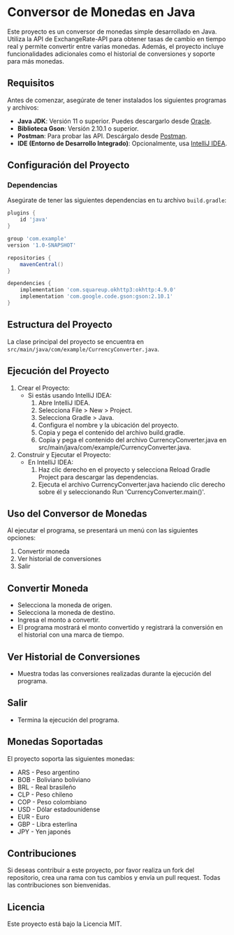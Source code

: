 # Conversor de Monedas en Java

Este proyecto es un conversor de monedas simple desarrollado en Java. Utiliza la API de ExchangeRate-API para obtener tasas de cambio en tiempo real y permite convertir entre varias monedas. Además, el proyecto incluye funcionalidades adicionales como el historial de conversiones y soporte para más monedas.

## Requisitos

Antes de comenzar, asegúrate de tener instalados los siguientes programas y archivos:

- **Java JDK**: Versión 11 o superior. Puedes descargarlo desde [Oracle](https://www.oracle.com/java/technologies/javase-jdk11-downloads.html).
- **Biblioteca Gson**: Versión 2.10.1 o superior.
- **Postman**: Para probar las API. Descárgalo desde [Postman](https://www.postman.com/downloads/).
- **IDE (Entorno de Desarrollo Integrado)**: Opcionalmente, usa [IntelliJ IDEA](https://www.jetbrains.com/idea/download/).

## Configuración del Proyecto

### Dependencias

Asegúrate de tener las siguientes dependencias en tu archivo `build.gradle`:

  ```groovy
  plugins {
      id 'java'
  }
  
  group 'com.example'
  version '1.0-SNAPSHOT'
  
  repositories {
      mavenCentral()
  }
  
  dependencies {
      implementation 'com.squareup.okhttp3:okhttp:4.9.0'
      implementation 'com.google.code.gson:gson:2.10.1'
  }
```

## Estructura del Proyecto
La clase principal del proyecto se encuentra en `src/main/java/com/example/CurrencyConverter.java`.

## Ejecución del Proyecto
1. Crear el Proyecto:
   * Si estás usando IntelliJ IDEA:
       1. Abre IntelliJ IDEA.
       2. Selecciona File > New > Project.
       3. Selecciona Gradle > Java.
       4. Configura el nombre y la ubicación del proyecto.
       5. Copia y pega el contenido del archivo build.gradle.
       6. Copia y pega el contenido del archivo CurrencyConverter.java en src/main/java/com/example/CurrencyConverter.java.
2. Construir y Ejecutar el Proyecto:
   * En IntelliJ IDEA:
       1. Haz clic derecho en el proyecto y selecciona Reload Gradle Project para descargar las dependencias.
       2. Ejecuta el archivo CurrencyConverter.java haciendo clic derecho sobre él y seleccionando Run 'CurrencyConverter.main()'.

## Uso del Conversor de Monedas
Al ejecutar el programa, se presentará un menú con las siguientes opciones:

1. Convertir moneda
2. Ver historial de conversiones
3. Salir

## Convertir Moneda

* Selecciona la moneda de origen.
* Selecciona la moneda de destino.
* Ingresa el monto a convertir.
* El programa mostrará el monto convertido y registrará la conversión en el historial con una marca de tiempo.

## Ver Historial de Conversiones
* Muestra todas las conversiones realizadas durante la ejecución del programa.

## Salir
* Termina la ejecución del programa.

## Monedas Soportadas
El proyecto soporta las siguientes monedas:

* ARS - Peso argentino
* BOB - Boliviano boliviano
* BRL - Real brasileño
* CLP - Peso chileno
* COP - Peso colombiano
* USD - Dólar estadounidense
* EUR - Euro
* GBP - Libra esterlina
* JPY - Yen japonés

## Contribuciones
Si deseas contribuir a este proyecto, por favor realiza un fork del repositorio, crea una rama con tus cambios y envía un pull request. Todas las contribuciones son bienvenidas.

## Licencia
Este proyecto está bajo la Licencia MIT. 
